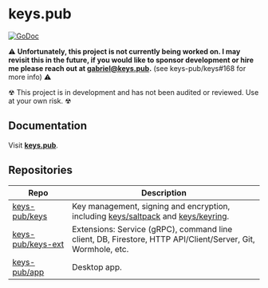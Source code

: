 # keys.pub

[![GoDoc](https://godoc.org/github.com/burlingtonbertie99/mykeys?status.svg)](https://godoc.org/github.com/burlingtonbertie99/mykeys)

:warning: **Unfortunately, this project is not currently being worked on. I may revisit this in the future, if you would like to sponsor development or hire me please reach out at gabriel@keys.pub.** (see keys-pub/keys#168 for more info) :warning:

☢ This project is in development and has not been audited or reviewed. Use at your own risk. ☢

## Documentation

Visit **[keys.pub](https://keys.pub)**.

## Repositories

| Repo                                                      | Description                                                                                                                                                                                    |
| --------------------------------------------------------- | ---------------------------------------------------------------------------------------------------------------------------------------------------------------------------------------------- |
| [keys-pub/keys](https://github.com/burlingtonbertie99/mykeys)         | Key management, signing and encryption, including [keys/saltpack](https://godoc.org/github.com/burlingtonbertie99/mykeys/saltpack) and [keys/keyring](https://godoc.org/github.com/burlingtonbertie99/mykeys/keyring). |
| [keys-pub/keys-ext](https://github.com/burlingtonbertie99/mykeys) | Extensions: Service (gRPC), command line client, DB, Firestore, HTTP API/Client/Server, Git, Wormhole, etc.                                                                                    |
| [keys-pub/app](https://github.com/keys-pub/app)           | Desktop app.                                                                                                                                                                                   |
